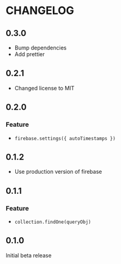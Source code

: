 # CHANGELOG

## 0.3.0
- Bump dependencies
- Add prettier

## 0.2.1
- Changed license to MIT

## 0.2.0

### Feature
- `firebase.settings({ autoTimestamps })`

## 0.1.2
- Use production version of firebase

## 0.1.1

### Feature
- `collection.findOne(queryObj)`

## 0.1.0

Initial beta release
